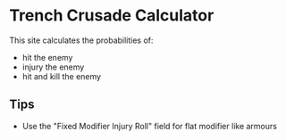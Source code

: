 # Trench Crusade Calculator
This site calculates the probabilities of:
- hit the enemy
- injury the enemy
- hit and kill the enemy

## Tips
- Use the "Fixed Modifier Injury Roll" field for flat modifier like armours